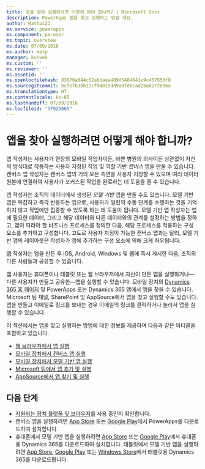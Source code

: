 ```yaml
---
title: 앱을 찾아 실행하려면 어떻게 해야 합니까? | Microsoft Docs
description: PowerApps 앱을 찾고 실행하는 방법 개요.
author: Mattp123
ms.service: powerapps
ms.component: pa-user
ms.topic: overview
ms.date: 07/09/2018
ms.author: matp
manager: kvivek
ms.custom: ''
ms.reviewer: ''
ms.assetid: ''
ms.openlocfilehash: 83670a844c62a6daea489d5484641e9c457653f8
ms.sourcegitcommit: bcfefb30b12cf94815dd9a0fd8cad29a8272d96e
ms.translationtype: HT
ms.contentlocale: ko-KR
ms.lasthandoff: 07/09/2018
ms.locfileid: "37925665"
---
```

# <a name="how-do-i-find-and-run-apps"></a>앱을 찾아 실행하려면 어떻게 해야 합니까?
앱 작성자는 사용자가 현장의 모바일 작업자이든, 바쁜 병원의 의사이든 상관없이 자신의 방식대로 작동하는 사용자 지정된 작업 및 역할 기반 *캔버스* 앱을 만들 수 있습니다. 캔버스 앱 작성자는 캔버스 앱의 거의 모든 측면을 사용자 지정할 수 있으며 여러 데이터 원본에 연결하여 사용자가 포커스된 작업을 완료하는 데 도움을 줄 수 있습니다.

앱 작성자는 조직의 데이터에서 생성된 *모델 기반* 앱을 만들 수도 있습니다. 모델 기반 앱은 복잡하고 즉각 반응하는 앱으로, 사용자가 일련의 수동 단계를 수행하는 것을 기억하지 않고 작업에만 집중할 수 있도록 하는 데 도움이 됩니다. 모델 기반 앱 작성자는 앱에 필요한 데이터, 그리고 해당 데이터와 다른 데이터와의 관계를 설정하는 방법을 정하고, 앱이 따라야 할 비즈니스 프로세스를 정의한 다음, 해당 프로세스를 적용하는 구성 요소를 추가하고 구성합니다. 고도로 사용자 지정이 가능한 캔버스 앱과는 달리, 모델 기반 앱의 레이아웃은 작성자가 앱에 추가하는 구성 요소에 의해 크게 좌우됩니다.

앱 작성자는 앱을 만든 후 iOS, Android, Windows 및 웹에 즉시 게시한 다음, 조직의 다른 사람들과 공유할 수 있습니다.

앱 사용자는 휴대폰이나 태블릿 또는 웹 브라우저에서 자신이 만든 앱을 실행하거나&mdash;다른 사용자가 만들고 공유한&mdash;앱을 실행할 수 있습니다. 모바일 장치의 [Dynamics 365 홈 페이지](https://home.dynamics.com/) 및 PowerApps 또는 Dynamics 365 앱에서 앱을 찾을 수 있습니다. Microsoft 팀 채널, SharePoint 및 AppSource에서 앱을 찾고 실행할 수도 있습니다. 앱을 만들고 이메일로 링크를 보내는 경우 이메일의 링크를 클릭하거나 눌러서 앱을 실행할 수 있습니다.

이 섹션에서는 앱을 찾고 실행하는 방법에 대한 정보를 제공하며 다음과 같은 아티클을 포함하고 있습니다.

* [웹 브라우저에서 앱 실행](run-app-browser.md)
* [모바일 장치에서 캔버스 앱 실행](run-app-client.md)
* [모바일 장치에서 모델 기반 앱 실행](run-app-client-model-driven.md)
* [Microsoft 팀에서 앱 추가 및 실행](open-app-embedded-in-teams.md)
* [AppSource에서 앱 찾기 및 실행](app-source.md)

## <a name="next-steps"></a>다음 단계
* [지원되는 장치 플랫폼 및 브라우저](../maker/canvas-apps/limits-and-config.md)를 사용 중인지 확인합니다.
* 캔버스 앱을 실행하려면 [App Store](https://itunes.apple.com/app/powerapps/id1047318566?mt=8) 또는 [Google Play](https://play.google.com/store/apps/details?id=com.microsoft.msapps)에서 PowerApps를 다운로드하여 설치합니다.
* 휴대폰에서 모델 기반 앱을 실행하려면 [App Store](https://itunes.apple.com/app/dynamics-crm-for-phones/id1003997947?ls=1&mt=8) 또는 [Google Play](https://play.google.com/store/apps/details?id=com.microsoft.crm.crmphone)에서 휴대폰용 Dynamics 365를 다운로드하여 설치합니다. 태블릿에서 모델 기반 앱을 실행하려면 [App Store](https://itunes.apple.com/app/microsoft-dynamics-crm/id678800460?mt=8), [Google Play](https://play.google.com/store/apps/details?id=com.microsoft.crm.crmtablet) 또는 [Windows Store](https://www.microsoft.com/store/p/microsoft-dynamics-365/9nblggh4rfqp)에서 태블릿용 Dynamics 365를 다운로드합니다.
